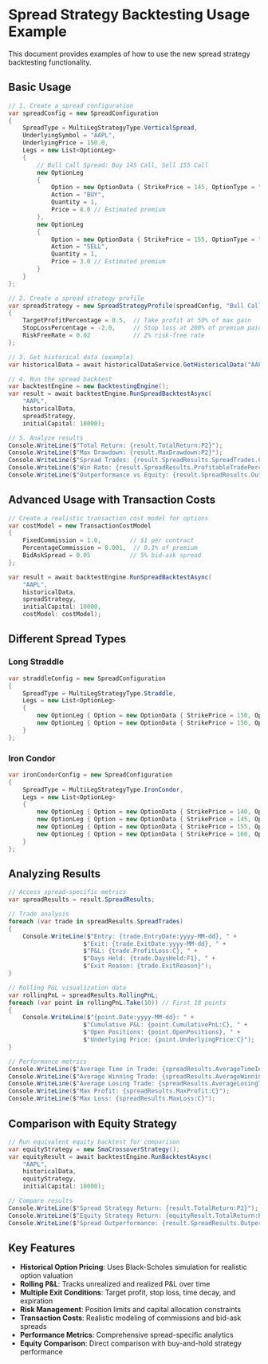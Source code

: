 # Spread Strategy Backtesting Usage Example

This document provides examples of how to use the new spread strategy backtesting functionality.

## Basic Usage

```csharp
// 1. Create a spread configuration
var spreadConfig = new SpreadConfiguration
{
    SpreadType = MultiLegStrategyType.VerticalSpread,
    UnderlyingSymbol = "AAPL",
    UnderlyingPrice = 150.0,
    Legs = new List<OptionLeg>
    {
        // Bull Call Spread: Buy 145 Call, Sell 155 Call
        new OptionLeg
        {
            Option = new OptionData { StrikePrice = 145, OptionType = "CALL" },
            Action = "BUY",
            Quantity = 1,
            Price = 8.0 // Estimated premium
        },
        new OptionLeg
        {
            Option = new OptionData { StrikePrice = 155, OptionType = "CALL" },
            Action = "SELL", 
            Quantity = 1,
            Price = 3.0 // Estimated premium
        }
    }
};

// 2. Create a spread strategy profile
var spreadStrategy = new SpreadStrategyProfile(spreadConfig, "Bull Call Spread")
{
    TargetProfitPercentage = 0.5,  // Take profit at 50% of max gain
    StopLossPercentage = -2.0,     // Stop loss at 200% of premium paid
    RiskFreeRate = 0.02            // 2% risk-free rate
};

// 3. Get historical data (example)
var historicalData = await historicalDataService.GetHistoricalData("AAPL", "daily");

// 4. Run the spread backtest
var backtestEngine = new BacktestingEngine();
var result = await backtestEngine.RunSpreadBacktestAsync(
    "AAPL", 
    historicalData, 
    spreadStrategy, 
    initialCapital: 10000);

// 5. Analyze results
Console.WriteLine($"Total Return: {result.TotalReturn:P2}");
Console.WriteLine($"Max Drawdown: {result.MaxDrawdown:P2}");
Console.WriteLine($"Spread Trades: {result.SpreadResults.SpreadTrades.Count}");
Console.WriteLine($"Win Rate: {result.SpreadResults.ProfitableTradePercentage:P1}");
Console.WriteLine($"Outperformance vs Equity: {result.SpreadResults.OutperformanceVsEquity:P2}");
```

## Advanced Usage with Transaction Costs

```csharp
// Create a realistic transaction cost model for options
var costModel = new TransactionCostModel
{
    FixedCommission = 1.0,        // $1 per contract
    PercentageCommission = 0.001,  // 0.1% of premium
    BidAskSpread = 0.05           // 5% bid-ask spread
};

var result = await backtestEngine.RunSpreadBacktestAsync(
    "AAPL", 
    historicalData, 
    spreadStrategy,
    initialCapital: 10000,
    costModel: costModel);
```

## Different Spread Types

### Long Straddle
```csharp
var straddleConfig = new SpreadConfiguration
{
    SpreadType = MultiLegStrategyType.Straddle,
    Legs = new List<OptionLeg>
    {
        new OptionLeg { Option = new OptionData { StrikePrice = 150, OptionType = "CALL" }, Action = "BUY" },
        new OptionLeg { Option = new OptionData { StrikePrice = 150, OptionType = "PUT" }, Action = "BUY" }
    }
};
```

### Iron Condor
```csharp
var ironCondorConfig = new SpreadConfiguration
{
    SpreadType = MultiLegStrategyType.IronCondor,
    Legs = new List<OptionLeg>
    {
        new OptionLeg { Option = new OptionData { StrikePrice = 140, OptionType = "PUT" }, Action = "BUY" },
        new OptionLeg { Option = new OptionData { StrikePrice = 145, OptionType = "PUT" }, Action = "SELL" },
        new OptionLeg { Option = new OptionData { StrikePrice = 155, OptionType = "CALL" }, Action = "SELL" },
        new OptionLeg { Option = new OptionData { StrikePrice = 160, OptionType = "CALL" }, Action = "BUY" }
    }
};
```

## Analyzing Results

```csharp
// Access spread-specific metrics
var spreadResults = result.SpreadResults;

// Trade analysis
foreach (var trade in spreadResults.SpreadTrades)
{
    Console.WriteLine($"Entry: {trade.EntryDate:yyyy-MM-dd}, " +
                     $"Exit: {trade.ExitDate:yyyy-MM-dd}, " +
                     $"P&L: {trade.ProfitLoss:C}, " +
                     $"Days Held: {trade.DaysHeld:F1}, " +
                     $"Exit Reason: {trade.ExitReason}");
}

// Rolling P&L visualization data
var rollingPnL = spreadResults.RollingPnL;
foreach (var point in rollingPnL.Take(10)) // First 10 points
{
    Console.WriteLine($"{point.Date:yyyy-MM-dd}: " +
                     $"Cumulative P&L: {point.CumulativePnL:C}, " +
                     $"Open Positions: {point.OpenPositions}, " +
                     $"Underlying Price: {point.UnderlyingPrice:C}");
}

// Performance metrics
Console.WriteLine($"Average Time in Trade: {spreadResults.AverageTimeInTrade:F1} days");
Console.WriteLine($"Average Winning Trade: {spreadResults.AverageWinningTrade:C}");
Console.WriteLine($"Average Losing Trade: {spreadResults.AverageLosingTrade:C}");
Console.WriteLine($"Max Profit: {spreadResults.MaxProfit:C}");
Console.WriteLine($"Max Loss: {spreadResults.MaxLoss:C}");
```

## Comparison with Equity Strategy

```csharp
// Run equivalent equity backtest for comparison
var equityStrategy = new SmaCrossoverStrategy();
var equityResult = await backtestEngine.RunBacktestAsync(
    "AAPL", 
    historicalData, 
    equityStrategy, 
    initialCapital: 10000);

// Compare results
Console.WriteLine($"Spread Strategy Return: {result.TotalReturn:P2}");
Console.WriteLine($"Equity Strategy Return: {equityResult.TotalReturn:P2}");
Console.WriteLine($"Spread Outperformance: {result.SpreadResults.OutperformanceVsEquity:P2}");
```

## Key Features

- **Historical Option Pricing**: Uses Black-Scholes simulation for realistic option valuation
- **Rolling P&L**: Tracks unrealized and realized P&L over time
- **Multiple Exit Conditions**: Target profit, stop loss, time decay, and expiration
- **Risk Management**: Position limits and capital allocation constraints
- **Transaction Costs**: Realistic modeling of commissions and bid-ask spreads
- **Performance Metrics**: Comprehensive spread-specific analytics
- **Equity Comparison**: Direct comparison with buy-and-hold strategy performance